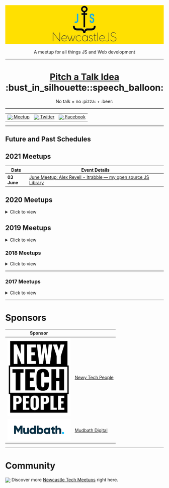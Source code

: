 <a href="https://www.meetup.com/NewcastleJS-JavaScript-Meetup/">
<img 
	src="newcastlejs-banner.jpg" 
	alt="NewcastleJS Meetup Logo" 
/>

</a>

<p align="center">A meetup for all things JS and Web development</p>


----

<h1 align="center"> <a href="https://github.com/newwwie/newcastlejs-meetup/issues/new"> Pitch a Talk Idea</a> :bust_in_silhouette::speech_balloon: </h1>

<p align="center">No talk = no :pizza: + :beer:</p>


----

<table>
	<tr> 
		<td> <a href="https://www.meetup.com/NewcastleJS-JavaScript-Meetup/"><img src="https://pbs.twimg.com/profile_images/1339999775714930689/f_-69jJR_200x200.jpg" height="30px" valign="middle" /> Meetup</a></td>
		<td> <a href="https://twitter.com/newcastlejs"><img src="https://pbs.twimg.com/profile_images/1111729635610382336/_65QFl7B_reasonably_small.png" height="30px" valign="middle" /> Twitter</a></td>
		<td> <a href="https://www.facebook.com/groups/newcastlejs/"><img src="https://pbs.twimg.com/profile_images/1385622374544904192/dMOgU6OY_200x200.jpg" height="30px" valign="middle" /> Facebook</a> </td>
	</tr>
</table>


----

## Future and Past Schedules

## 2021 Meetups

| Date | Event Details |
| --- | --- |
| **03 June** | [June Meetup: Alex Revell - Itrabble — my open source JS Library](https://www.meetup.com/NewcastleJS-JavaScript-Meetup/events/278230161/) |

## 2020 Meetups

<details>
	<summary> Click to view </summary>

| Date | Event Details |
| --- | --- |
| **11 MAR** | [March Meetup - CSS Architecture for Modern JavaScript Applications](https://www.meetup.com/NewcastleJS-JavaScript-Meetup/events/268896206/) |
</details>

## 2019 Meetups

<details>
	<summary> Click to view </summary>

| Date | Event Details |
| --- | --- |
| **16 JAN** | [Social Drinks :beer:](https://www.meetup.com/NewcastleJS-JavaScript-Meetup/events/) |
| **13 MAR** | [March Meetup - Javascript and Internet of Things](https://www.meetup.com/NewcastleJS-JavaScript-Meetup/events/258948683/) |
| **8 MAY** | [May Meetup - ELI5: Explain Web Jargon Like I'm 5 Years Old Lightning Talks](https://www.meetup.com/NewcastleJS-JavaScript-Meetup/events/258948710/) |
| **17 JUL** | [July Meetup - React Static + Contentful](https://www.meetup.com/NewcastleJS-JavaScript-Meetup/events/258948723/) |
| **11 SEP** | [September Meetup - Looking for speakers](https://www.meetup.com/NewcastleJS-JavaScript-Meetup/events/258948732/) |
| **13 NOV** | [November Meetup - Oh, the places you'll go](https://www.meetup.com/NewcastleJS-JavaScript-Meetup/events/258948742/) |
| **11 DEC** | [Christmas Developer Trivia :santa:](https://www.meetup.com/NewcastleJS-JavaScript-Meetup/events/266475329/) |
</details>



### 2018 Meetups
<details>
	<summary> Click to view </summary>

| Date | Event Details |
| --- | --- |
| **28 FEB** | [Evolution of NIB's Design System](https://www.meetup.com/NewcastleJS-JavaScript-Meetup/events/248011877/) |
| **14 MAR** | [Matt Stow - A Room with a Vue](https://www.meetup.com/NewcastleJS-JavaScript-Meetup/events/248243867/) |
| **11 APR** | [2 Lighting Talks - API developer and charts!](https://www.meetup.com/NewcastleJS-JavaScript-Meetup/events/249583312/) |
| **09 MAY** | [Hrvoje Tutman - CloudSense: Heroku and NodeJS](https://www.meetup.com/NewcastleJS-JavaScript-Meetup/events/250353811/) |
| **13 JUN** | [Cathy Lill - Functional Programming for the Rest of Us](https://www.meetup.com/NewcastleJS-JavaScript-Meetup/events/251425666) |
| **11 JUL** | [Will Falconer - Flying Pink Flamingo (and point clouds) - 3D with React, ThreeJS](https://www.meetup.com/NewcastleJS-JavaScript-Meetup/events/252421398/) |
| **08 AUG** | [David Boyd - Moving towards Serverless?](https://www.meetup.com/NewcastleJS-JavaScript-Meetup/events/253449640/) |
| **12 SEP** | [Matt Stow - Intro to WebVR using A-Frame](https://www.meetup.com/NewcastleJS-JavaScript-Meetup/events/253638634/) |
| **10 OCT** | [Ben Cull - Embedding Javascript from Vanilla to Embedded Components](https://www.meetup.com/NewcastleJS-JavaScript-Meetup/events/253638643/) |
| **14 NOV** | [TBC](https://www.meetup.com/NewcastleJS-JavaScript-Meetup/events/253638650/) |
| **12 DEC** | [End of Year Drinks?](https://www.meetup.com/NewcastleJS-JavaScript-Meetup/events/253638709/) :santa: :beer: |

</details>

----

### 2017 Meetups

<details>
	<summary> Click to view </summary>

| Date | Event Details |
| --- | --- |
| **08 FEB** | [Darren Nolan - React + BaconJS](https://www.meetup.com/NewcastleJS-JavaScript-Meetup/events/237059243/) |
| **08 MAR** | [Kris Howard - Knit One Compute One / Will Dampney - Code Quality in Node.JS](https://www.meetup.com/NewcastleJS-JavaScript-Meetup/events/238201912/) |
| **12 APR** | [Mike Riethmuller - Fluid Web Typography](https://www.meetup.com/NewcastleJS-JavaScript-Meetup/events/239002104/) |
| **10 MAY** | [Casual Drinks at The Edwards](https://www.meetup.com/NewcastleJS-JavaScript-Meetup/events/239863755/) |
| **14 JUN** | [Ethan Williams and Matt Murphy - Serverless Apps in AWS](https://www.meetup.com/NewcastleJS-JavaScript-Meetup/events/240659737/) |
| **19 JUL** | [Sean Standen - Angular at Homesales.com.au](https://www.meetup.com/NewcastleJS-JavaScript-Meetup/events/241393173/) |
| **09 AUG** | [Klee Thomas and Anjali Wadhwa - Postman](https://www.meetup.com/NewcastleJS-JavaScript-Meetup/events/242187309/) |
| **13 SEP** | N/A |
| **11 OCT** | [Josh Doolan - DockerTron](https://www.meetup.com/NewcastleJS-JavaScript-Meetup/events/243893733/) |
| **08 NOV** | N/A |
| **14 DEC** | N/A |
</details>

----

# Sponsors

| Sponsor |  |
| --- | --- |
| <img src="sponsors/newy-tech-people.png" width="200px" /> | [Newy Tech People](https://newytechpeople.com.au/) |
| <img src="sponsors/mudbath.png" width="200px" /> | [Mudbath Digital](https://www.mudbath.com.au/)  |

----

# Community

<img src="https://pbs.twimg.com/profile_images/1339999775714930689/f_-69jJR_200x200.jpg" height="30px" valign="middle"/> Discover more [Newcastle Tech Meetups](https://www.meetup.com/find/tech/?allMeetups=false&radius=2&userFreeform=Newcastle%2C+Australia&mcId=z1000658&mcName=Newcastle%2C+AU&sort=recommended&eventFilter=all) right here.

